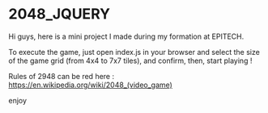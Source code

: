# 2048_JQUERY

Hi guys, here is a mini project I made during my formation at EPITECH. 

To execute the game, just open index.js in your browser and select the size of the game grid (from 4x4 to 7x7 tiles), and confirm, then, start playing !

Rules of 2948 can be red here : https://en.wikipedia.org/wiki/2048_(video_game)

enjoy
